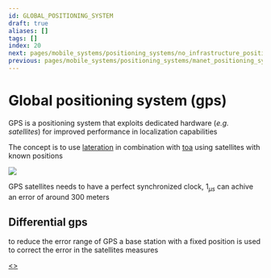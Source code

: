 ```yaml
---
id: GLOBAL_POSITIONING_SYSTEM
draft: true
aliases: []
tags: []
index: 20
next: pages/mobile_systems/positioning_systems/no_infrastructure_positioning_systems.md
previous: pages/mobile_systems/positioning_systems/manet_positioning_systems.md
---
```


# Global positioning system (gps)

GPS is a positioning system that exploits dedicated hardware (*e.g. satellites*) for improved performance in localization capabilities

The concept is to use [lateration](pages/mobile_systems/positioning_systems/base_techniques.md#lateration) in combination with [toa](pages/mobile_systems/positioning_systems/base_techniques.md) using satellites with known positions

![](assets/mobile_systems/Pasted%20image%2020240608190728.png)

GPS satellites needs to have a perfect synchronized clock, $1_{\mu s}$ can achive an error of around 300 meters

## Differential gps

to reduce the error range of GPS a base station with a fixed position is used to correct the error in the satellites measures

[<](pages/mobile_systems/positioning_systems/manet_positioning_systems.md)[>](pages/mobile_systems/positioning_systems/no_infrastructure_positioning_systems.md)
